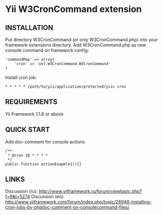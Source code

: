Yii W3CronCommand extension
===========================

INSTALLATION
------------

Put directory W3CronCommand (or only W3CronCommand.php) into your framework extensions directory. 
Add W3CronCommand.php as new console command on framework config:

    'commandMap' => array(
        'cron' => 'ext.W3CronCommand.W3CronCommand'
    )
    
Install cron job:

    * * * * * /path/to/yii/application/protected/yiic cron


REQUIREMENTS
------------

Yii Framework 1.1.6 or above


QUICK START
-----------

Add doc-comment for console actions

    /**
     * @cron 10 * * * *
     */
    public function actionExapmle1(){}

LINKS
-----

Discussion (ru): http://www.yiiframework.ru/forum/viewtopic.php?f=9&t=5274
Discussion (en): http://www.yiiframework.com/forum/index.php/topic/28948-installing-cron-jobs-by-phpdoc-comment-on-consolecommand-files/
